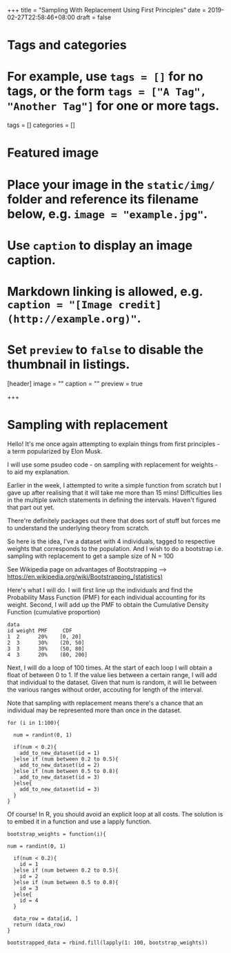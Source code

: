 +++
title = "Sampling With Replacement Using First Principles"
date = 2019-02-27T22:58:46+08:00
draft = false

# Tags and categories
# For example, use `tags = []` for no tags, or the form `tags = ["A Tag", "Another Tag"]` for one or more tags.
tags = []
categories = []

# Featured image
# Place your image in the `static/img/` folder and reference its filename below, e.g. `image = "example.jpg"`.
# Use `caption` to display an image caption.
#   Markdown linking is allowed, e.g. `caption = "[Image credit](http://example.org)"`.
# Set `preview` to `false` to disable the thumbnail in listings.
[header]
image = ""
caption = ""
preview = true

+++

# Sampling with replacement

Hello! It's me once again attempting to explain things from first principles - a term popularized by Elon Musk. 

I will use some psudeo code - on sampling with replacement for weights - to aid my explanation. 

Earlier in the week, I attempted to write a simple function from scratch but I gave up after realising that it will take me more than 15 mins! Difficulties lies in the multiple switch statements in defining the intervals. Haven't figured that part out yet.

There're definitely packages out there that does sort of stuff but forces me to understand the underlying theory from scratch.

So here is the idea, I've a dataset with 4 individuals, tagged to respective weights that corresponds to the population. And I wish to do a bootstrap i.e. sampling with replacement to get a sample size of N = 100

See Wikipedia page on advantages of Bootstrapping --> https://en.wikipedia.org/wiki/Bootstrapping_(statistics)

Here's what I will do. I will first line up the individuals and find the Probability Mass Function (PMF) for each individual accounting for its weight. Second, I will add up the PMF to obtain the Cumulative Density Function (cumulative proportion)

```
data
id weight PMF     CDF
1  2      20%    [0, 20]
2  3      30%    (20, 50]
3  3      30%    (50, 80]
4  3      20%    (80, 200]

```

Next, I will do a loop of 100 times. At the start of each loop I will obtain a float of between 0 to 1. If the value lies between a certain range, I will add that individual to the dataset. Given that num is random, it will lie between the various ranges without order, accouting for length of the interval.

Note that sampling with replacement means there's a chance that an individual may be represented more than once in the dataset.

```
for (i in 1:100){

  num = randint(0, 1)
  
  if(num < 0.2){
    add_to_new_dataset(id = 1)
  }else if (num between 0.2 to 0.5){
    add_to_new_dataset(id = 2)
  }else if (num between 0.5 to 0.8){
    add_to_new_dataset(id = 3)
  }else{
    add_to_new_dataset(id = 3)
  }
}

```

Of course! In R, you should avoid an explicit loop at all costs. The solution is to embed it in a function and use a lapply function.

```
bootstrap_weights = function(i){

num = randint(0, 1)

  if(num < 0.2){
    id = 1
  }else if (num between 0.2 to 0.5){
    id = 2 
  }else if (num between 0.5 to 0.8){
    id = 3
  }else{
    id = 4
  }
  
  data_row = data[id, ]
  return (data_row)
}

bootstrapped_data = rbind.fill(lapply(1: 100, bootstrap_weights))

```